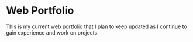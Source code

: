 # Web Portfolio

This is my current web portfolio that I plan to keep updated as I continue to gain experience and work on projects.
